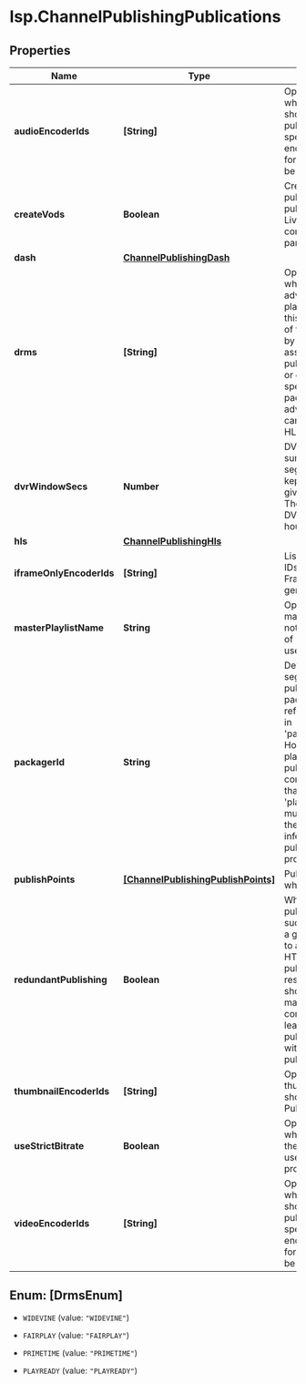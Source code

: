 # Isp.ChannelPublishingPublications

## Properties

Name | Type | Description | Notes
------------ | ------------- | ------------- | -------------
**audioEncoderIds** | **[String]** | Optionally specify which audio encoders should be used for this publication. If none are specified, all audio encoders configured for the transcoder will be used. | [optional] 
**createVods** | **Boolean** | Create VODs for all publish points in this publication. Note that Live2VOD must also be configured for the parent |Channel|. | [optional] 
**dash** | [**ChannelPublishingDash**](ChannelPublishingDash.md) |  | [optional] 
**drms** | **[String]** | Optionally specify which DRMs to advertise in the playlist. If specified, this must be a subset of the DRMs specified by the packager associated with this publication. If omitted or empty, all DRMs specified by the packager will be advertised. This setting can only be used for HLS playlists. | [optional] 
**dvrWindowSecs** | **Number** | DVR window is the max sum(duration of media segments) that will be kept in a manifest at a given time in seconds. The max supported DVR window is 10 hours. | [optional] 
**hls** | [**ChannelPublishingHls**](ChannelPublishingHls.md) |  | [optional] 
**iframeOnlyEncoderIds** | **[String]** | List of video encoder IDs that should have I-Frame only playlists generated for them. | [optional] 
**masterPlaylistName** | **String** | Optional master manifest name. When not supplied a default of &#39;master&#39; will be used. | [optional] 
**packagerId** | **String** | Determines how segments in this publication are packaged. Must reference a packager in &#39;packaging.packagers&#39;. However, if this is a playlist-only publication (i.e. contains publish points that specify &#39;playlist_only_for&#39;), this must remain unset as the packager will be inferred from the publication this one is providing playlists for. | [optional] 
**publishPoints** | [**[ChannelPublishingPublishPoints]**](ChannelPublishingPublishPoints.md) | Publish points specify where to output. | [optional] 
**redundantPublishing** | **Boolean** | When redundant publishing is enabled succeeding to publish a given media segment to at least one HTTPPublishPoint in publish_points will result in that segment showing up in manifests as playable content. Will require at least two publish_points defined within the same publication. | [optional] 
**thumbnailEncoderIds** | **[String]** | Optional: Specify what thumbnail_encoders should be in this Publication | [optional] 
**useStrictBitrate** | **Boolean** | Optional, indicates whether we should pad the bitrate (false) or use what is explicitly provided (true) | [optional] 
**videoEncoderIds** | **[String]** | Optionally specify which video encoders should be used for this publication. If none are specified, all video encoders configured for the transcoder will be used. | [optional] 



## Enum: [DrmsEnum]


* `WIDEVINE` (value: `"WIDEVINE"`)

* `FAIRPLAY` (value: `"FAIRPLAY"`)

* `PRIMETIME` (value: `"PRIMETIME"`)

* `PLAYREADY` (value: `"PLAYREADY"`)




